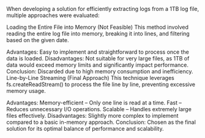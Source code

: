 When developing a solution for efficiently extracting logs from a 1TB log file, multiple approaches were evaluated:

Loading the Entire File into Memory (Not Feasible)
This method involved reading the entire log file into memory, breaking it into lines, and filtering based on the given date.

Advantages: Easy to implement and straightforward to process once the data is loaded.
Disadvantages: Not suitable for very large files, as 1TB of data would exceed memory limits and significantly impact performance.
Conclusion: Discarded due to high memory consumption and inefficiency.
Line-by-Line Streaming (Final Approach)
This technique leverages fs.createReadStream() to process the file line by line, preventing excessive memory usage.

Advantages:
Memory-efficient – Only one line is read at a time.
Fast – Reduces unnecessary I/O operations.
Scalable – Handles extremely large files effectively.
Disadvantages: Slightly more complex to implement compared to a basic in-memory approach.
Conclusion: Chosen as the final solution for its optimal balance of performance and scalability.
